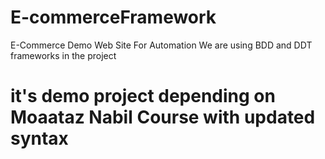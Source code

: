# E-commerceFramework
E-Commerce Demo Web Site For Automation
We are using BDD and DDT frameworks in the project

# it's demo project depending on Moaataz Nabil Course with updated syntax
